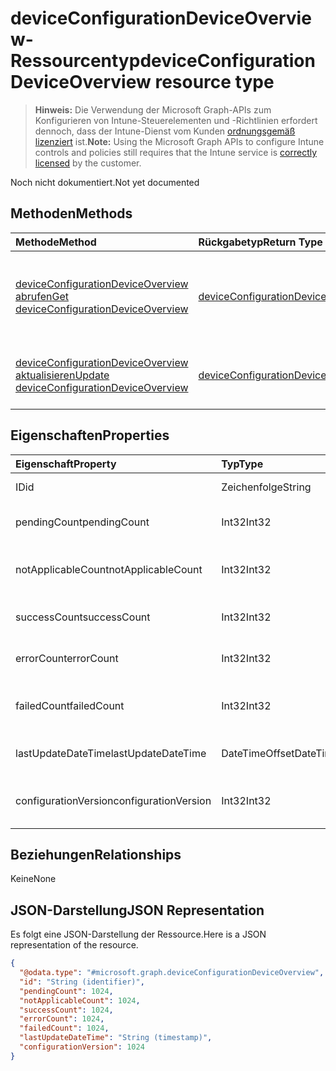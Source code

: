 # <a name="deviceconfigurationdeviceoverview-resource-type"></a><span data-ttu-id="93c24-101">deviceConfigurationDeviceOverview-Ressourcentyp</span><span class="sxs-lookup"><span data-stu-id="93c24-101">deviceConfigurationDeviceOverview resource type</span></span>

> <span data-ttu-id="93c24-102">**Hinweis:** Die Verwendung der Microsoft Graph-APIs zum Konfigurieren von Intune-Steuerelementen und -Richtlinien erfordert dennoch, dass der Intune-Dienst vom Kunden [ordnungsgemäß lizenziert](https://go.microsoft.com/fwlink/?linkid=839381) ist.</span><span class="sxs-lookup"><span data-stu-id="93c24-102">**Note:** Using the Microsoft Graph APIs to configure Intune controls and policies still requires that the Intune service is [correctly licensed](https://go.microsoft.com/fwlink/?linkid=839381) by the customer.</span></span>

<span data-ttu-id="93c24-103">Noch nicht dokumentiert.</span><span class="sxs-lookup"><span data-stu-id="93c24-103">Not yet documented</span></span>
## <a name="methods"></a><span data-ttu-id="93c24-104">Methoden</span><span class="sxs-lookup"><span data-stu-id="93c24-104">Methods</span></span>
|<span data-ttu-id="93c24-105">Methode</span><span class="sxs-lookup"><span data-stu-id="93c24-105">Method</span></span>|<span data-ttu-id="93c24-106">Rückgabetyp</span><span class="sxs-lookup"><span data-stu-id="93c24-106">Return Type</span></span>|<span data-ttu-id="93c24-107">Beschreibung</span><span class="sxs-lookup"><span data-stu-id="93c24-107">Description</span></span>|
|:---|:---|:---|
|[<span data-ttu-id="93c24-108">deviceConfigurationDeviceOverview abrufen</span><span class="sxs-lookup"><span data-stu-id="93c24-108">Get deviceConfigurationDeviceOverview</span></span>](../api/intune_deviceconfig_deviceconfigurationdeviceoverview_get.md)|[<span data-ttu-id="93c24-109">deviceConfigurationDeviceOverview</span><span class="sxs-lookup"><span data-stu-id="93c24-109">deviceConfigurationDeviceOverview</span></span>](../resources/intune_deviceconfig_deviceconfigurationdeviceoverview.md)|<span data-ttu-id="93c24-110">Lesen von Eigenschaften und Beziehungen des [deviceConfigurationDeviceOverview](../resources/intune_deviceconfig_deviceconfigurationdeviceoverview.md)-Objekts.</span><span class="sxs-lookup"><span data-stu-id="93c24-110">Read properties and relationships of the [deviceConfigurationDeviceOverview](../resources/intune_deviceconfig_deviceconfigurationdeviceoverview.md) object.</span></span>|
|[<span data-ttu-id="93c24-111">deviceConfigurationDeviceOverview aktualisieren</span><span class="sxs-lookup"><span data-stu-id="93c24-111">Update deviceConfigurationDeviceOverview</span></span>](../api/intune_deviceconfig_deviceconfigurationdeviceoverview_update.md)|[<span data-ttu-id="93c24-112">deviceConfigurationDeviceOverview</span><span class="sxs-lookup"><span data-stu-id="93c24-112">deviceConfigurationDeviceOverview</span></span>](../resources/intune_deviceconfig_deviceconfigurationdeviceoverview.md)|<span data-ttu-id="93c24-113">Aktualisieren der Eigenschaften eines [deviceConfigurationDeviceOverview](../resources/intune_deviceconfig_deviceconfigurationdeviceoverview.md)-Objekts.</span><span class="sxs-lookup"><span data-stu-id="93c24-113">Update the properties of a [deviceConfigurationDeviceOverview](../resources/intune_deviceconfig_deviceconfigurationdeviceoverview.md) object.</span></span>|

## <a name="properties"></a><span data-ttu-id="93c24-114">Eigenschaften</span><span class="sxs-lookup"><span data-stu-id="93c24-114">Properties</span></span>
|<span data-ttu-id="93c24-115">Eigenschaft</span><span class="sxs-lookup"><span data-stu-id="93c24-115">Property</span></span>|<span data-ttu-id="93c24-116">Typ</span><span class="sxs-lookup"><span data-stu-id="93c24-116">Type</span></span>|<span data-ttu-id="93c24-117">Beschreibung</span><span class="sxs-lookup"><span data-stu-id="93c24-117">Description</span></span>|
|:---|:---|:---|
|<span data-ttu-id="93c24-118">ID</span><span class="sxs-lookup"><span data-stu-id="93c24-118">id</span></span>|<span data-ttu-id="93c24-119">Zeichenfolge</span><span class="sxs-lookup"><span data-stu-id="93c24-119">String</span></span>|<span data-ttu-id="93c24-120">Schlüssel der Entität</span><span class="sxs-lookup"><span data-stu-id="93c24-120">Key of the entity.</span></span>|
|<span data-ttu-id="93c24-121">pendingCount</span><span class="sxs-lookup"><span data-stu-id="93c24-121">pendingCount</span></span>|<span data-ttu-id="93c24-122">Int32</span><span class="sxs-lookup"><span data-stu-id="93c24-122">Int32</span></span>|<span data-ttu-id="93c24-123">Anzahl der ausstehenden Geräte</span><span class="sxs-lookup"><span data-stu-id="93c24-123">Number of pending devices</span></span>|
|<span data-ttu-id="93c24-124">notApplicableCount</span><span class="sxs-lookup"><span data-stu-id="93c24-124">notApplicableCount</span></span>|<span data-ttu-id="93c24-125">Int32</span><span class="sxs-lookup"><span data-stu-id="93c24-125">Int32</span></span>|<span data-ttu-id="93c24-126">Anzahl der ausgenommenen Geräte</span><span class="sxs-lookup"><span data-stu-id="93c24-126">Number of not applicable devices</span></span>|
|<span data-ttu-id="93c24-127">successCount</span><span class="sxs-lookup"><span data-stu-id="93c24-127">successCount</span></span>|<span data-ttu-id="93c24-128">Int32</span><span class="sxs-lookup"><span data-stu-id="93c24-128">Int32</span></span>|<span data-ttu-id="93c24-129">Anzahl der erfolgreichen Geräte</span><span class="sxs-lookup"><span data-stu-id="93c24-129">Number of succeeded devices</span></span>|
|<span data-ttu-id="93c24-130">errorCount</span><span class="sxs-lookup"><span data-stu-id="93c24-130">errorCount</span></span>|<span data-ttu-id="93c24-131">Int32</span><span class="sxs-lookup"><span data-stu-id="93c24-131">Int32</span></span>|<span data-ttu-id="93c24-132">Anzahl der fehlerhaften Geräte</span><span class="sxs-lookup"><span data-stu-id="93c24-132">Number of error devices</span></span>|
|<span data-ttu-id="93c24-133">failedCount</span><span class="sxs-lookup"><span data-stu-id="93c24-133">failedCount</span></span>|<span data-ttu-id="93c24-134">Int32</span><span class="sxs-lookup"><span data-stu-id="93c24-134">Int32</span></span>|<span data-ttu-id="93c24-135">Anzahl der fehlgeschlagenen Geräte</span><span class="sxs-lookup"><span data-stu-id="93c24-135">Number of failed devices</span></span>|
|<span data-ttu-id="93c24-136">lastUpdateDateTime</span><span class="sxs-lookup"><span data-stu-id="93c24-136">lastUpdateDateTime</span></span>|<span data-ttu-id="93c24-137">DateTimeOffset</span><span class="sxs-lookup"><span data-stu-id="93c24-137">DateTimeOffset</span></span>|<span data-ttu-id="93c24-138">Datum und Uhrzeit der letzten Aktualisierung</span><span class="sxs-lookup"><span data-stu-id="93c24-138">Last update time</span></span>|
|<span data-ttu-id="93c24-139">configurationVersion</span><span class="sxs-lookup"><span data-stu-id="93c24-139">configurationVersion</span></span>|<span data-ttu-id="93c24-140">Int32</span><span class="sxs-lookup"><span data-stu-id="93c24-140">Int32</span></span>|<span data-ttu-id="93c24-141">Version der Richtlinie für diese Übersicht</span><span class="sxs-lookup"><span data-stu-id="93c24-141">Version of the policy for that overview</span></span>|

## <a name="relationships"></a><span data-ttu-id="93c24-142">Beziehungen</span><span class="sxs-lookup"><span data-stu-id="93c24-142">Relationships</span></span>
<span data-ttu-id="93c24-143">Keine</span><span class="sxs-lookup"><span data-stu-id="93c24-143">None</span></span>
## <a name="json-representation"></a><span data-ttu-id="93c24-144">JSON-Darstellung</span><span class="sxs-lookup"><span data-stu-id="93c24-144">JSON Representation</span></span>
<span data-ttu-id="93c24-145">Es folgt eine JSON-Darstellung der Ressource.</span><span class="sxs-lookup"><span data-stu-id="93c24-145">Here is a JSON representation of the resource.</span></span>
<!--{
  "blockType": "resource",
  "baseType": "microsoft.graph.entity",
  "keyProperty": "id",
  "@odata.type": "microsoft.graph.deviceConfigurationDeviceOverview"
}-->
``` json
{
  "@odata.type": "#microsoft.graph.deviceConfigurationDeviceOverview",
  "id": "String (identifier)",
  "pendingCount": 1024,
  "notApplicableCount": 1024,
  "successCount": 1024,
  "errorCount": 1024,
  "failedCount": 1024,
  "lastUpdateDateTime": "String (timestamp)",
  "configurationVersion": 1024
}
```








